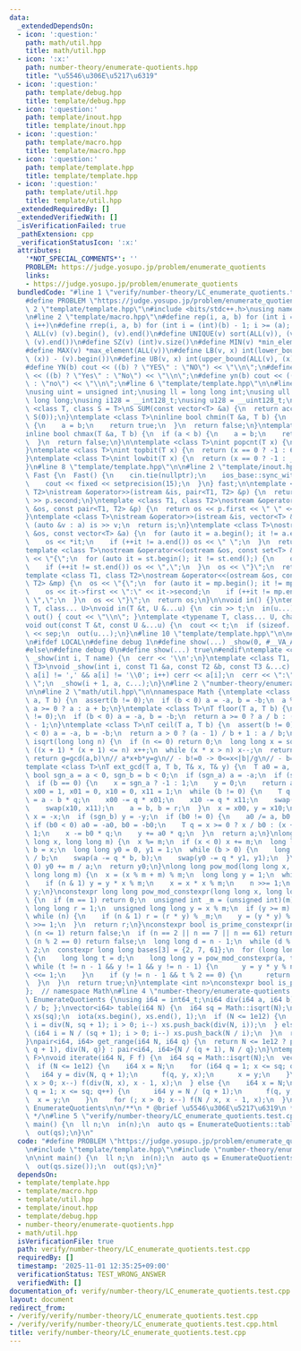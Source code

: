 ```yaml
---
data:
  _extendedDependsOn:
  - icon: ':question:'
    path: math/util.hpp
    title: math/util.hpp
  - icon: ':x:'
    path: number-theory/enumerate-quotients.hpp
    title: "\u5546\u306E\u5217\u6319"
  - icon: ':question:'
    path: template/debug.hpp
    title: template/debug.hpp
  - icon: ':question:'
    path: template/inout.hpp
    title: template/inout.hpp
  - icon: ':question:'
    path: template/macro.hpp
    title: template/macro.hpp
  - icon: ':question:'
    path: template/template.hpp
    title: template/template.hpp
  - icon: ':question:'
    path: template/util.hpp
    title: template/util.hpp
  _extendedRequiredBy: []
  _extendedVerifiedWith: []
  _isVerificationFailed: true
  _pathExtension: cpp
  _verificationStatusIcon: ':x:'
  attributes:
    '*NOT_SPECIAL_COMMENTS*': ''
    PROBLEM: https://judge.yosupo.jp/problem/enumerate_quotients
    links:
    - https://judge.yosupo.jp/problem/enumerate_quotients
  bundledCode: "#line 1 \"verify/number-theory/LC_enumerate_quotients.test.cpp\"\n\
    #define PROBLEM \"https://judge.yosupo.jp/problem/enumerate_quotients\"\n\n#line\
    \ 2 \"template/template.hpp\"\n#include <bits/stdc++.h>\nusing namespace std;\n\
    \n#line 2 \"template/macro.hpp\"\n#define rep(i, a, b) for (int i = (a); i < (int)(b);\
    \ i++)\n#define rrep(i, a, b) for (int i = (int)(b) - 1; i >= (a); i--)\n#define\
    \ ALL(v) (v).begin(), (v).end()\n#define UNIQUE(v) sort(ALL(v)), (v).erase(unique(ALL(v)),\
    \ (v).end())\n#define SZ(v) (int)v.size()\n#define MIN(v) *min_element(ALL(v))\n\
    #define MAX(v) *max_element(ALL(v))\n#define LB(v, x) int(lower_bound(ALL(v),\
    \ (x)) - (v).begin())\n#define UB(v, x) int(upper_bound(ALL(v), (x)) - (v).begin())\n\
    #define YN(b) cout << ((b) ? \"YES\" : \"NO\") << \"\\n\";\n#define Yn(b) cout\
    \ << ((b) ? \"Yes\" : \"No\") << \"\\n\";\n#define yn(b) cout << ((b) ? \"yes\"\
    \ : \"no\") << \"\\n\";\n#line 6 \"template/template.hpp\"\n\n#line 2 \"template/util.hpp\"\
    \nusing uint = unsigned int;\nusing ll = long long int;\nusing ull = unsigned\
    \ long long;\nusing i128 = __int128_t;\nusing u128 = __uint128_t;\n\ntemplate\
    \ <class T, class S = T>\nS SUM(const vector<T> &a) {\n  return accumulate(ALL(a),\
    \ S(0));\n}\ntemplate <class T>\ninline bool chmin(T &a, T b) {\n  if (a > b)\
    \ {\n    a = b;\n    return true;\n  }\n  return false;\n}\ntemplate <class T>\n\
    inline bool chmax(T &a, T b) {\n  if (a < b) {\n    a = b;\n    return true;\n\
    \  }\n  return false;\n}\n\ntemplate <class T>\nint popcnt(T x) {\n  return __builtin_popcountll(x);\n\
    }\ntemplate <class T>\nint topbit(T x) {\n  return (x == 0 ? -1 : 63 - __builtin_clzll(x));\n\
    }\ntemplate <class T>\nint lowbit(T x) {\n  return (x == 0 ? -1 : __builtin_ctzll(x));\n\
    }\n#line 8 \"template/template.hpp\"\n\n#line 2 \"template/inout.hpp\"\nstruct\
    \ Fast {\n  Fast() {\n    cin.tie(nullptr);\n    ios_base::sync_with_stdio(false);\n\
    \    cout << fixed << setprecision(15);\n  }\n} fast;\n\ntemplate <class T1, class\
    \ T2>\nistream &operator>>(istream &is, pair<T1, T2> &p) {\n  return is >> p.first\
    \ >> p.second;\n}\ntemplate <class T1, class T2>\nostream &operator<<(ostream\
    \ &os, const pair<T1, T2> &p) {\n  return os << p.first << \" \" << p.second;\n\
    }\ntemplate <class T>\nistream &operator>>(istream &is, vector<T> &a) {\n  for\
    \ (auto &v : a) is >> v;\n  return is;\n}\ntemplate <class T>\nostream &operator<<(ostream\
    \ &os, const vector<T> &a) {\n  for (auto it = a.begin(); it != a.end();) {\n\
    \    os << *it;\n    if (++it != a.end()) os << \" \";\n  }\n  return os;\n}\n\
    template <class T>\nostream &operator<<(ostream &os, const set<T> &st) {\n  os\
    \ << \"{\";\n  for (auto it = st.begin(); it != st.end();) {\n    os << *it;\n\
    \    if (++it != st.end()) os << \",\";\n  }\n  os << \"}\";\n  return os;\n}\n\
    template <class T1, class T2>\nostream &operator<<(ostream &os, const map<T1,\
    \ T2> &mp) {\n  os << \"{\";\n  for (auto it = mp.begin(); it != mp.end();) {\n\
    \    os << it->first << \":\" << it->second;\n    if (++it != mp.end()) os <<\
    \ \",\";\n  }\n  os << \"}\";\n  return os;\n}\n\nvoid in() {}\ntemplate <typename\
    \ T, class... U>\nvoid in(T &t, U &...u) {\n  cin >> t;\n  in(u...);\n}\nvoid\
    \ out() { cout << \"\\n\"; }\ntemplate <typename T, class... U, char sep = ' '>\n\
    void out(const T &t, const U &...u) {\n  cout << t;\n  if (sizeof...(u)) cout\
    \ << sep;\n  out(u...);\n}\n#line 10 \"template/template.hpp\"\n\n#line 2 \"template/debug.hpp\"\
    \n#ifdef LOCAL\n#define debug 1\n#define show(...) _show(0, #__VA_ARGS__, __VA_ARGS__)\n\
    #else\n#define debug 0\n#define show(...) true\n#endif\ntemplate <class T>\nvoid\
    \ _show(int i, T name) {\n  cerr << '\\n';\n}\ntemplate <class T1, class T2, class...\
    \ T3>\nvoid _show(int i, const T1 &a, const T2 &b, const T3 &...c) {\n  for (;\
    \ a[i] != ',' && a[i] != '\\0'; i++) cerr << a[i];\n  cerr << \":\" << b << \"\
    \ \";\n  _show(i + 1, a, c...);\n}\n#line 2 \"number-theory/enumerate-quotients.hpp\"\
    \n\n#line 2 \"math/util.hpp\"\n\nnamespace Math {\ntemplate <class T>\nT safe_mod(T\
    \ a, T b) {\n  assert(b != 0);\n  if (b < 0) a = -a, b = -b;\n  a %= b;\n  return\
    \ a >= 0 ? a : a + b;\n}\ntemplate <class T>\nT floor(T a, T b) {\n  assert(b\
    \ != 0);\n  if (b < 0) a = -a, b = -b;\n  return a >= 0 ? a / b : (a + 1) / b\
    \ - 1;\n}\ntemplate <class T>\nT ceil(T a, T b) {\n  assert(b != 0);\n  if (b\
    \ < 0) a = -a, b = -b;\n  return a > 0 ? (a - 1) / b + 1 : a / b;\n}\nlong long\
    \ isqrt(long long n) {\n  if (n <= 0) return 0;\n  long long x = sqrt(n);\n  while\
    \ ((x + 1) * (x + 1) <= n) x++;\n  while (x * x > n) x--;\n  return x;\n}\n//\
    \ return g=gcd(a,b)\n// a*x+b*y=g\n// - b!=0 -> 0<=x<|b|/g\n// - b=0  -> ax=g\n\
    template <class T>\nT ext_gcd(T a, T b, T& x, T& y) {\n  T a0 = a, b0 = b;\n \
    \ bool sgn_a = a < 0, sgn_b = b < 0;\n  if (sgn_a) a = -a;\n  if (sgn_b) b = -b;\n\
    \  if (b == 0) {\n    x = sgn_a ? -1 : 1;\n    y = 0;\n    return a;\n  }\n  T\
    \ x00 = 1, x01 = 0, x10 = 0, x11 = 1;\n  while (b != 0) {\n    T q = a / b, r\
    \ = a - b * q;\n    x00 -= q * x01;\n    x10 -= q * x11;\n    swap(x00, x01);\n\
    \    swap(x10, x11);\n    a = b, b = r;\n  }\n  x = x00, y = x10;\n  if (sgn_a)\
    \ x = -x;\n  if (sgn_b) y = -y;\n  if (b0 != 0) {\n    a0 /= a, b0 /= a;\n   \
    \ if (b0 < 0) a0 = -a0, b0 = -b0;\n    T q = x >= 0 ? x / b0 : (x + 1) / b0 -\
    \ 1;\n    x -= b0 * q;\n    y += a0 * q;\n  }\n  return a;\n}\nlong long inv_mod(long\
    \ long x, long long m) {\n  x %= m;\n  if (x < 0) x += m;\n  long long a = m,\
    \ b = x;\n  long long y0 = 0, y1 = 1;\n  while (b > 0) {\n    long long q = a\
    \ / b;\n    swap(a -= q * b, b);\n    swap(y0 -= q * y1, y1);\n  }\n  if (y0 <\
    \ 0) y0 += m / a;\n  return y0;\n}\nlong long pow_mod(long long x, long long n,\
    \ long long m) {\n  x = (x % m + m) % m;\n  long long y = 1;\n  while (n) {\n\
    \    if (n & 1) y = y * x % m;\n    x = x * x % m;\n    n >>= 1;\n  }\n  return\
    \ y;\n}\nconstexpr long long pow_mod_constexpr(long long x, long long n, int m)\
    \ {\n  if (m == 1) return 0;\n  unsigned int _m = (unsigned int)(m);\n  unsigned\
    \ long long r = 1;\n  unsigned long long y = x % m;\n  if (y >= m) y += m;\n \
    \ while (n) {\n    if (n & 1) r = (r * y) % _m;\n    y = (y * y) % _m;\n    n\
    \ >>= 1;\n  }\n  return r;\n}\nconstexpr bool is_prime_constexpr(int n) {\n  if\
    \ (n <= 1) return false;\n  if (n == 2 || n == 7 || n == 61) return true;\n  if\
    \ (n % 2 == 0) return false;\n  long long d = n - 1;\n  while (d % 2 == 0) d /=\
    \ 2;\n  constexpr long long bases[3] = {2, 7, 61};\n  for (long long a : bases)\
    \ {\n    long long t = d;\n    long long y = pow_mod_constexpr(a, t, n);\n   \
    \ while (t != n - 1 && y != 1 && y != n - 1) {\n      y = y * y % n;\n      t\
    \ <<= 1;\n    }\n    if (y != n - 1 && t % 2 == 0) {\n      return false;\n  \
    \  }\n  }\n  return true;\n}\ntemplate <int n>\nconstexpr bool is_prime = is_prime_constexpr(n);\n\
    };  // namespace Math\n#line 4 \"number-theory/enumerate-quotients.hpp\"\n\nnamespace\
    \ EnumerateQuotients {\nusing i64 = int64_t;\ni64 div(i64 a, i64 b) { return double(a)\
    \ / b; };\nvector<i64> table(i64 N) {\n  i64 sq = Math::isqrt(N);\n  vector<i64>\
    \ xs(sq);\n  iota(xs.begin(), xs.end(), 1);\n  if (N <= 1e12) {\n    for (i64\
    \ i = div(N, sq + 1); i > 0; i--) xs.push_back(div(N, i));\n  } else {\n    for\
    \ (i64 i = N / (sq + 1); i > 0; i--) xs.push_back(N / i);\n  }\n  return xs;\n\
    }\npair<i64, i64> get_range(i64 N, i64 q) {\n  return N <= 1e12 ? pair<i64, i64>{div(N,\
    \ q + 1), div(N, q)} : pair<i64, i64>{N / (q + 1), N / q};\n}\ntemplate <class\
    \ F>\nvoid iterate(i64 N, F f) {\n  i64 sq = Math::isqrt(N);\n  vector<i64> xs;\n\
    \  if (N <= 1e12) {\n    i64 x = N;\n    for (i64 q = 1; x <= sq; q++) {\n   \
    \   i64 y = div(N, q + 1);\n      f(q, y, x);\n      x = y;\n    }\n    for (;\
    \ x > 0; x--) f(div(N, x), x - 1, x);\n  } else {\n    i64 x = N;\n    for (i64\
    \ q = 1; x <= sq; q++) {\n      i64 y = N / (q + 1);\n      f(q, y, x);\n    \
    \  x = y;\n    }\n    for (; x > 0; x--) f(N / x, x - 1, x);\n  }\n}\n};  // namespace\
    \ EnumerateQuotients\n\n/**\n * @brief \u5546\u306E\u5217\u6319\n * @docs docs/number-theory/enumerate-quotients.md\n\
    \ */\n#line 5 \"verify/number-theory/LC_enumerate_quotients.test.cpp\"\n\nint\
    \ main() {\n  ll n;\n  in(n);\n  auto qs = EnumerateQuotients::table(n);\n  out(qs.size());\n\
    \  out(qs);\n}\n"
  code: "#define PROBLEM \"https://judge.yosupo.jp/problem/enumerate_quotients\"\n\
    \n#include \"template/template.hpp\"\n#include \"number-theory/enumerate-quotients.hpp\"\
    \n\nint main() {\n  ll n;\n  in(n);\n  auto qs = EnumerateQuotients::table(n);\n\
    \  out(qs.size());\n  out(qs);\n}"
  dependsOn:
  - template/template.hpp
  - template/macro.hpp
  - template/util.hpp
  - template/inout.hpp
  - template/debug.hpp
  - number-theory/enumerate-quotients.hpp
  - math/util.hpp
  isVerificationFile: true
  path: verify/number-theory/LC_enumerate_quotients.test.cpp
  requiredBy: []
  timestamp: '2025-11-01 12:35:25+09:00'
  verificationStatus: TEST_WRONG_ANSWER
  verifiedWith: []
documentation_of: verify/number-theory/LC_enumerate_quotients.test.cpp
layout: document
redirect_from:
- /verify/verify/number-theory/LC_enumerate_quotients.test.cpp
- /verify/verify/number-theory/LC_enumerate_quotients.test.cpp.html
title: verify/number-theory/LC_enumerate_quotients.test.cpp
---
```

